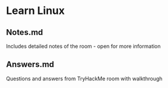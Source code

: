 # Learn Linux

## Notes.md

Includes detailed notes of the room - open for more information

## Answers.md

Questions and answers from TryHackMe room with walkthrough
